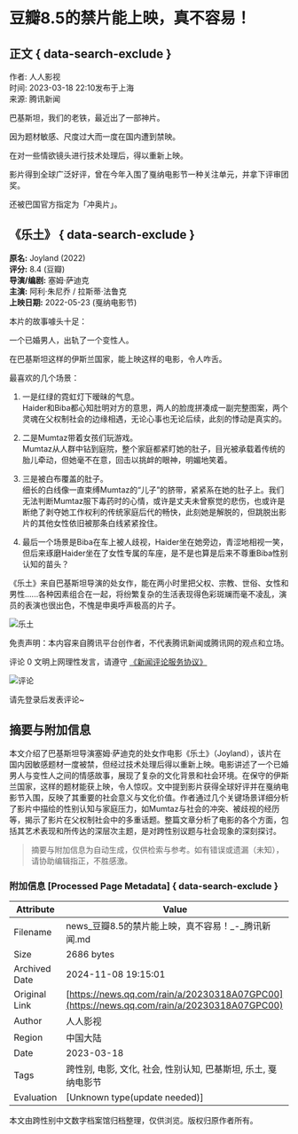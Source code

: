 # 豆瓣8.5的禁片能上映，真不容易！

## 正文 { data-search-exclude }


作者: 人人影视  
时间: 2023-03-18 22:10发布于上海  
来源: 腾讯新闻  

巴基斯坦，我们的老铁，最近出了一部神片。

因为题材敏感、尺度过大而一度在国内遭到禁映。

在对一些情欲镜头进行技术处理后，得以重新上映。

影片得到全球广泛好评，曾在今年入围了戛纳电影节一种关注单元，并拿下评审团奖。

还被巴国官方指定为「冲奥片」。

## 《乐土》   { data-search-exclude }
**原名:** Joyland (2022)  
**评分:** 8.4 (豆瓣)  
**导演/编剧:** 塞姆·萨迪克  
**主演:** 阿利·朱尼乔 / 拉斯蒂·法鲁克  
**上映日期:** 2022-05-23 (戛纳电影节)  

本片的故事噱头十足：

一个已婚男人，出轨了一个变性人。

在巴基斯坦这样的伊斯兰国家，能上映这样的电影，令人咋舌。

最喜欢的几个场景：

1. 一是红绿的霓虹灯下暧昧的气息。  
   Haider和Biba都心知肚明对方的意思，两人的脸庞拼凑成一副完整图案，两个灵魂在父权制社会的边缘相遇，无论心事也无论后续，此刻的悸动是真实的。

2. 二是Mumtaz带着女孩们玩游戏。  
   Mumtaz从人群中钻到庭院，整个家庭都紧盯她的肚子，目光被承载着传统的胎儿牵动，但她毫不在意，回击以挑衅的眼神，明媚地笑着。

3. 三是被白布覆盖的肚子。  
   细长的白线像一直束缚Mumtaz的“儿子”的脐带，紧紧系在她的肚子上。我们无法判断Mumtaz服下毒药时的心情，或许是丈夫未曾察觉的悲伤，也或许是断绝了剥夺她工作权利的传统家庭后代的畅快，此刻她是解脱的，但跳脱出影片的其他女性依旧被那条白线紧紧拴住。

4. 最后一个场景是Biba在车上被人歧视，Haider坐在她旁边，青涩地相视一笑，但后来琢磨Haider坐在了女性专属的车座，是不是也算是后来不尊重Biba性别认知的苗头？

《乐土》来自巴基斯坦导演的处女作，能在两小时里把父权、宗教、世俗、女性和男性......各种因素组合在一起，将纷繁复杂的生活表现得色彩斑斓而毫不凌乱，演员的表演也很出色，不愧是申奥呼声极高的片子。

![乐土](https://inews.gtimg.com/newsapp_bt/0/1012205723968_6694/0)

免责声明：本内容来自腾讯平台创作者，不代表腾讯新闻或腾讯网的观点和立场。

评论 0 文明上网理性发言，请遵守 [《新闻评论服务协议》](https://new.qq.com/static/coralinfo.htm)

![评论](http://inews.gtimg.com/newsapp_ls/0/12597139796/0)

请先登录后发表评论~
<!-- tcd_original_link https://news.qq.com/rain/a/20230318A07GPC00 -->
## 摘要与附加信息

<!-- tcd_abstract -->
本文介绍了巴基斯坦导演塞姆·萨迪克的处女作电影《乐土》（Joyland），该片在国内因敏感题材一度被禁，但经过技术处理后得以重新上映。电影讲述了一个已婚男人与变性人之间的情感故事，展现了复杂的文化背景和社会环境。在保守的伊斯兰国家，这样的题材能获上映，令人惊叹。文中提到影片获得全球好评并在戛纳电影节入围，反映了其重要的社会意义与文化价值。作者通过几个关键场景详细分析了影片中描绘的性别认知与家庭压力，如Mumtaz与社会的冲突、被歧视的经历等，揭示了影片在父权制社会中的多重话题。整篇文章分析了电影的各个方面，包括其艺术表现和所传达的深层次主题，是对跨性别议题与社会现象的深刻探讨。
<!-- tcd_abstract_end -->

> 摘要与附加信息为自动生成，仅供检索与参考。如有错误或遗漏（未知），请协助编辑指正，不胜感激。

### 附加信息 [Processed Page Metadata] { data-search-exclude }

| Attribute       | Value                                  |
|-----------------|----------------------------------------|
| Filename        | news_豆瓣8.5的禁片能上映，真不容易！_-_腾讯新闻.md                             |
| Size            | 2686 bytes                           |
| Archived Date   | 2024-11-08 19:15:01                             |
| Original Link   | [https://news.qq.com/rain/a/20230318A07GPC00](https://news.qq.com/rain/a/20230318A07GPC00)                       |
| Author          | 人人影视                               |
| Region          | 中国大陆                               |
| Date            | 2023-03-18                                 |
| Tags            | 跨性别, 电影, 文化, 社会, 性别认知, 巴基斯坦, 乐土, 戛纳电影节                                 |
| Evaluation            | [Unknown type(update needed)]                                 |
<!-- tcd_table_end -->

本文由跨性别中文数字档案馆归档整理，仅供浏览。版权归原作者所有。
